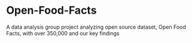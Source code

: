 # Open-Food-Facts
A data analysis group project analyzing open source dataset, Open Food Facts, with over 350,000 and our key findings
